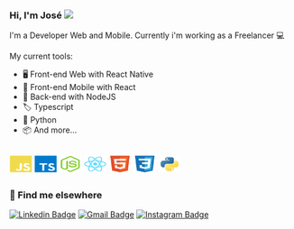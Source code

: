 ### Hi, I'm José <img src="https://media.giphy.com/media/hvRJCLFzcasrR4ia7z/giphy.gif" width="30">
I'm a Developer Web and Mobile. Currently i'm working as a Freelancer 💻

My current tools:

- 🖥️ Front-end Web with React Native
- 📱 Front-end Mobile with React
- 📡 Back-end with NodeJS
- 🏷️ Typescript
- 🐍 Python
- 📦 And more...

<div style="display: inline_block"><br>
  <img align="center" alt="josehenriique-Js" height="30" width="40" src="https://raw.githubusercontent.com/devicons/devicon/master/icons/javascript/javascript-plain.svg">
  <img align="center" alt="josehenriique-Ts" height="30" width="40" src="https://raw.githubusercontent.com/devicons/devicon/master/icons/typescript/typescript-plain.svg">
  <img align="center" alt="josehenriique-Node" height="30" width="40" src="https://github.com/devicons/devicon/blob/master/icons/nodejs/nodejs-original.svg">
  <img align="center" alt="josehenriique-React" height="30" width="40" src="https://raw.githubusercontent.com/devicons/devicon/master/icons/react/react-original.svg">
  <img align="center" alt="josehenriique-HTML" height="30" width="40" src="https://raw.githubusercontent.com/devicons/devicon/master/icons/html5/html5-original.svg">
  <img align="center" alt="josehenriique-CSS" height="30" width="40" src="https://raw.githubusercontent.com/devicons/devicon/master/icons/css3/css3-original.svg">
  <img align="center" alt="josehenriique-Python" height="30" width="40" src="https://raw.githubusercontent.com/devicons/devicon/master/icons/python/python-original.svg">
</div>

##

### 💬 Find me elsewhere

[![Linkedin Badge](https://img.shields.io/badge/-Linkedin-blue?style=flat-square&logo=Linkedin&logoColor=white&link=https://www.linkedin.com/in/jos%C3%A9-henrique-1a0942211/)](https://www.linkedin.com/in/jos%C3%A9-henrique-1a0942211/) 
[![Gmail Badge](https://img.shields.io/badge/-josehenrique.cs321@gmail.com-c14438?style=flat-square&logo=Gmail&logoColor=white&link=mailto:josehenrique.cs321@gmail.com)](mailto:josehenrique.cs321@gmail.com)
[![Instagram Badge](https://img.shields.io/badge/-Instagram-purple?style=flat-square&logo=Instagram&logoColor=white&link=https://www.instagram.com/joseheenriique/)](https://www.instagram.com/joseheenriique/)
